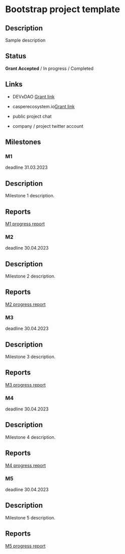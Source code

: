 # Bootstrap project template

## Description
Sample description

## Status

**Grant Accepted** / In progress / Completed

## Links

- DEVxDAO [Grant link]()

- casperecosystem.io[Grant link]()

- public project chat

- company / project twitter account

## Milestones

### M1
deadline 31.03.2023

## Description

Milestone 1 description.

## Reports

[M1 progress report](m1.md)

### M2
deadline 30.04.2023
## Description

Milestone 2 description.

## Reports

[M2 progress report](m2.md)

### M3
deadline 30.04.2023

## Description

Milestone 3 description.

## Reports

[M3 progress report](m3.md)

### M4
deadline 30.04.2023

## Description

Milestone 4 description.

## Reports

[M4 progress report](m4.md)

### M5
deadline 30.04.2023

## Description

Milestone 5 description.

## Reports

[M5 progress report](m5.md)
